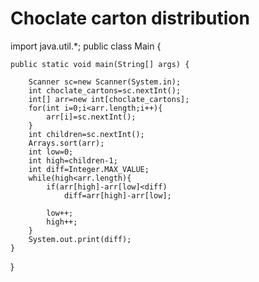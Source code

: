 
# Choclate carton distribution

import java.util.*;
public class Main {


    public static void main(String[] args) {
    
        Scanner sc=new Scanner(System.in);
        int choclate_cartons=sc.nextInt();
        int[] arr=new int[choclate_cartons];
        for(int i=0;i<arr.length;i++){
            arr[i]=sc.nextInt();
        }
        int children=sc.nextInt();
        Arrays.sort(arr);
        int low=0;
        int high=children-1;
        int diff=Integer.MAX_VALUE;
        while(high<arr.length){
            if(arr[high]-arr[low]<diff)
                diff=arr[high]-arr[low];

            low++;
            high++;
        }
        System.out.print(diff);
    }

}
